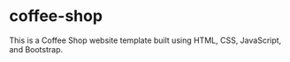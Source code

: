 # coffee-shop
This is a Coffee Shop website template built using HTML, CSS, JavaScript, and Bootstrap.
